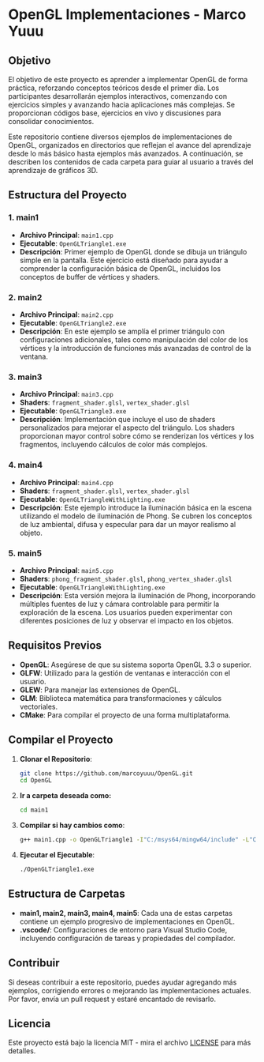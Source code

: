 # OpenGL Implementaciones - Marco Yuuu

## Objetivo

El objetivo de este proyecto es aprender a implementar OpenGL de forma práctica, reforzando conceptos teóricos desde el primer día. Los participantes desarrollarán ejemplos interactivos, comenzando con ejercicios simples y avanzando hacia aplicaciones más complejas. Se proporcionan códigos base, ejercicios en vivo y discusiones para consolidar conocimientos.

Este repositorio contiene diversos ejemplos de implementaciones de OpenGL, organizados en directorios que reflejan el avance del aprendizaje desde lo más básico hasta ejemplos más avanzados. A continuación, se describen los contenidos de cada carpeta para guiar al usuario a través del aprendizaje de gráficos 3D.

## Estructura del Proyecto

### 1. **main1**

- **Archivo Principal**: `main1.cpp`
- **Ejecutable**: `OpenGLTriangle1.exe`
- **Descripción**: Primer ejemplo de OpenGL donde se dibuja un triángulo simple en la pantalla. Este ejercicio está diseñado para ayudar a comprender la configuración básica de OpenGL, incluidos los conceptos de buffer de vértices y shaders.

### 2. **main2**

- **Archivo Principal**: `main2.cpp`
- **Ejecutable**: `OpenGLTriangle2.exe`
- **Descripción**: En este ejemplo se amplía el primer triángulo con configuraciones adicionales, tales como manipulación del color de los vértices y la introducción de funciones más avanzadas de control de la ventana.

### 3. **main3**

- **Archivo Principal**: `main3.cpp`
- **Shaders**: `fragment_shader.glsl`, `vertex_shader.glsl`
- **Ejecutable**: `OpenGLTriangle3.exe`
- **Descripción**: Implementación que incluye el uso de shaders personalizados para mejorar el aspecto del triángulo. Los shaders proporcionan mayor control sobre cómo se renderizan los vértices y los fragmentos, incluyendo cálculos de color más complejos.

### 4. **main4**

- **Archivo Principal**: `main4.cpp`
- **Shaders**: `fragment_shader.glsl`, `vertex_shader.glsl`
- **Ejecutable**: `OpenGLTriangleWithLighting.exe`
- **Descripción**: Este ejemplo introduce la iluminación básica en la escena utilizando el modelo de iluminación de Phong. Se cubren los conceptos de luz ambiental, difusa y especular para dar un mayor realismo al objeto.

### 5. **main5**

- **Archivo Principal**: `main5.cpp`
- **Shaders**: `phong_fragment_shader.glsl`, `phong_vertex_shader.glsl`
- **Ejecutable**: `OpenGLTriangleWithLighting.exe`
- **Descripción**: Esta versión mejora la iluminación de Phong, incorporando múltiples fuentes de luz y cámara controlable para permitir la exploración de la escena. Los usuarios pueden experimentar con diferentes posiciones de luz y observar el impacto en los objetos.

## Requisitos Previos

- **OpenGL**: Asegúrese de que su sistema soporta OpenGL 3.3 o superior.
- **GLFW**: Utilizado para la gestión de ventanas e interacción con el usuario.
- **GLEW**: Para manejar las extensiones de OpenGL.
- **GLM**: Biblioteca matemática para transformaciones y cálculos vectoriales.
- **CMake**: Para compilar el proyecto de una forma multiplataforma.

## Compilar el Proyecto

1. **Clonar el Repositorio**:
   ```bash
   git clone https://github.com/marcoyuuu/OpenGL.git
   cd OpenGL
   ```
2. **Ir a carpeta deseada como:**
   ```bash
   cd main1
   ```
3. **Compilar si hay cambios como**:
   ```bash
   g++ main1.cpp -o OpenGLTriangle1 -I"C:/msys64/mingw64/include" -L"C:/msys64/mingw64/lib" -lfreeglut -lopengl32 -lglu32
   ```
4. **Ejecutar el Ejecutable**:
   ```bash
   ./OpenGLTriangle1.exe
   ```

## Estructura de Carpetas

- **main1, main2, main3, main4, main5**: Cada una de estas carpetas contiene un ejemplo progresivo de implementaciones en OpenGL.
- **.vscode/**: Configuraciones de entorno para Visual Studio Code, incluyendo configuración de tareas y propiedades del compilador.

## Contribuir

Si deseas contribuir a este repositorio, puedes ayudar agregando más ejemplos, corrigiendo errores o mejorando las implementaciones actuales. Por favor, envía un pull request y estaré encantado de revisarlo.

## Licencia

Este proyecto está bajo la licencia MIT - mira el archivo [LICENSE](LICENSE) para más detalles.

